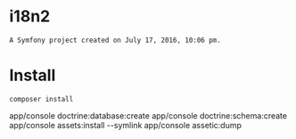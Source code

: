 i18n2
=====
```
A Symfony project created on July 17, 2016, 10:06 pm.
```
Install
=======
```
composer install
```
app/console doctrine:database:create
app/console doctrine:schema:create
app/console assets:install --symlink
app/console assetic:dump
```